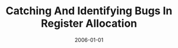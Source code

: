---
title: "Catching And Identifying Bugs In Register Allocation"
date: 2006-01-01
venue: "Static Analysis, 13th International Symposium, SAS 2006, Seoul, Korea, August 29-31, 2006, Proceedings"
paperurl: https://doi.org/10.1007/11823230_19
authors: "Yuqiang Huang, Bruce R Childers and Mary Lou Soffa"
awards: ""
---